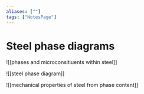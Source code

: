 ```yaml
---
aliases: [""]
tags: ["NotesPage"]
---
```


# Steel phase diagrams
![[phases and microconsitiuents within steel]]

![[steel phase diagram]]

![[mechanical properties of steel from phase content]]